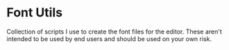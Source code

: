 # Font Utils
Collection of scripts I use to create the font files for the editor. These aren't intended to be used by end users and should be used on your own risk.
